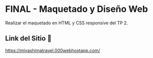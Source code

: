 # FINAL - Maquetado y Diseño Web

Realizar el maquetado en HTML y CSS responsive del TP 2.

## Link del Sitio 🚀

https://miyashimatravel.000webhostapp.com/